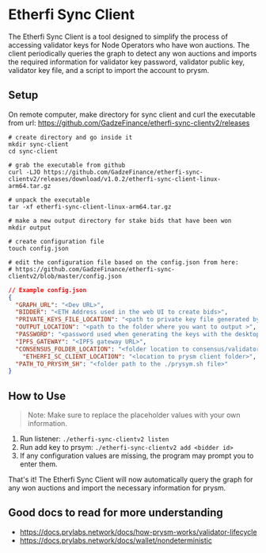 # Etherfi Sync Client
The Etherfi Sync Client is a tool designed to simplify the process of accessing validator keys for Node Operators who have won auctions. The client periodically queries the graph to detect any won auctions and imports the required information for validator key password, validator public key, validator key file, and a script to import the account to prysm.

## Setup
On remote computer, make directory for sync client and curl the executable from url:  https://github.com/GadzeFinance/etherfi-sync-clientv2/releases
```shell
# create directory and go inside it
mkdir sync-client
cd sync-client

# grab the executable from github
curl -LJO https://github.com/GadzeFinance/etherfi-sync-clientv2/releases/download/v1.0.2/etherfi-sync-client-linux-arm64.tar.gz 

# unpack the executable
tar -xf etherfi-sync-client-linux-arm64.tar.gz

# make a new output directory for stake bids that have been won
mkdir output

# create configuration file
touch config.json

# edit the configuration file based on the config.json from here:
# https://github.com/GadzeFinance/etherfi-sync-clientv2/blob/master/config.json
```
```json
// Example config.json
{
  "GRAPH_URL": "<Dev URL>",
  "BIDDER": "<ETH Address used in the web UI to create bids>",
  "PRIVATE_KEYS_FILE_LOCATION": "<path to private key file generated by desktop app>",
  "OUTPUT_LOCATION": "<path to the folder where you want to output >",
  "PASSWORD": "<password used when generating the keys with the desktop app>",
  "IPFS_GATEWAY": "<IPFS gateway URL>",
  "CONSENSUS_FOLDER_LOCATION": "<folder location to consensus/validator_keys>",
	"ETHERFI_SC_CLIENT_LOCATION": "<location to prysm client folder>",
  "PATH_TO_PRYSYM_SH": "<folder path to the ./prysym.sh file>"
}
```

## How to Use
> Note: Make sure to replace the placeholder values with your own information.
1. Run listener: `./etherfi-sync-clientv2 listen`
2. Run add key to prsym:  `./etherfi-sync-clientv2 add <bidder id>`
3. If any configuration values are missing, the program may prompt you to enter them.

That's it! The Etherfi Sync Client will now automatically query the graph for any won auctions and import the necessary information for prysm.

## Good docs to read for more understanding 
- https://docs.prylabs.network/docs/how-prysm-works/validator-lifecycle
- https://docs.prylabs.network/docs/wallet/nondeterministic